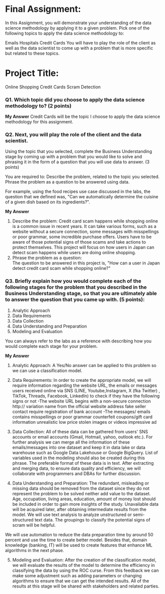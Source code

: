 
# Final Assignment:
In this Assignment, you will demonstrate your understanding of the data science methodology by applying it to a given problem. Pick one of the following topics to apply the data science methodology to:

Emails
Hospitals
Credit Cards
You will have to play the role of the client as well as the data scientist to come up with a problem that is more specific but related to these topics.

# Project Title:
Online Shopping Credit Cards Scram Detection


### Q1. Which topic did you choose to apply the data science methodology to? (2 points)
**My Answer** 
Credit Cards will be the topic I choose to apply the data science methodology for this assignment. 


### Q2. Next, you will play the role of the client and the data scientist. 
Using the topic that you selected, complete the Business Understanding stage by coming up with a problem that you would like to solve and phrasing it in the form of a question that you will use data to answer. (3 points)

You are required to:
Describe the problem, related to the topic you selected.
Phrase the problem as a question to be answered using data.

For example, using the food recipes use case discussed in the labs, the question that we defined was, "Can we automatically determine the cuisine of a given dish based on its ingredients?".

**My Answer**
1. Describe the problem:
Credit card scam happens while shopping online is a common issue in recent years. It can take various forms, such as a website without a secure connection, some messages with misspellings or poor grammar, some incredible purchase offers. Users have to be aware of those potential signs of those scams and take actions to protect themselves. This project will focus on how users in Japan can detect scam happens while users are doing online shopping. 
2. Phrase the problem as a question:  
The question to be answered in this project is, "How can a user in Japan detect credit card scam while shopping online?"

### Q3. Briefly explain how you would complete each of the following stages for the problem that you described in the Business Understanding stage, so that you are ultimately able to answer the question that you came up with. (5 points):

1. Analytic Approach
2. Data Requirements
3. Data Collection
4. Data Understanding and Preparation
5. Modeling and Evaluation

You can always refer to the labs as a reference with describing how you would complete each stage for your problem.

**My Answer**
1. Analytic Approach:
A Yes/No answer can be applied to this problem so we can use a classification model.

2. Data Requirements:
In order to create the appropriate model, we will require information regarding the website URL, the emails or messages users received online via SNS (LINE, Youtube,Instagram, X (fka Twitter) , TikTok, Threads, Facebook, LinkedIn)  to check if they have the following signs or not
-The website URL 
begins with a non-secure connection http:// 
variation name from the official website address
fake seller contact
require registration of bank account
-The messages/ emails contains 
misspellings or poor grammar
counterfeit coupons/gift card information 
unrealistic low price
stolen images or videos
impressive ad

3. Data Collection:
All of these data can be gathered from users' SNS accounts or email accounts (Gmail, Hotmail, yahoo, outlook etc.). For further analysis we can merge all the information of these emails/messages into one dataset and keep it in data lake or data warehouse such as Google Data Lakehouse or Google BigQuery. List of variables used in the modeling should also be created during this phrase. The preferable format of these data is in text. After extracting and merging data, to ensure data quality and efficiency, we will collaborate with programmers and DBAs for further discussion. 

4. Data Understanding and Preparation:
The redundant, misleading or missing data should be removed from the dataset since they do not represent the problem to be solved neither add value to the dataset.  Age, occupation, living areas, education, amount of money lost should be included in order to gain more insights of the study. Unavailable data will be acquired later, after obtaining intermediate results from the model. We will use text analysis to analyze unstructured or semi-structured text data. The groupings to classify the potential signs of scram will be helpful. 

We will use automation to reduce the data preparation time by around 50 percent and use the time to create better model. Besides that, domain knowledge (banking, IT) will be used to create features that enhance ML algorithms in the next phase. 


5. Modeling and Evaluation:
After the creation of the classification model, we will evaluate the results of the model to determine the efficiency in classifying the data by using the ROC curse. From this feedback we can make some adjustment such as adding parameters or changing algorithms to ensure that we can get the intended results. All of the results at this stage will be shared with stakeholders and related parties. 
